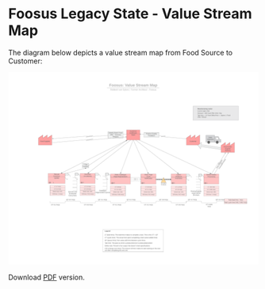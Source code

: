 # Foosus Legacy State - Value Stream Map

The diagram below depicts a value stream map from Food Source to Customer:

![Value Stream Map](../../../images/vsm.png)

Download [PDF](./value-stream-map.pdf) version.


